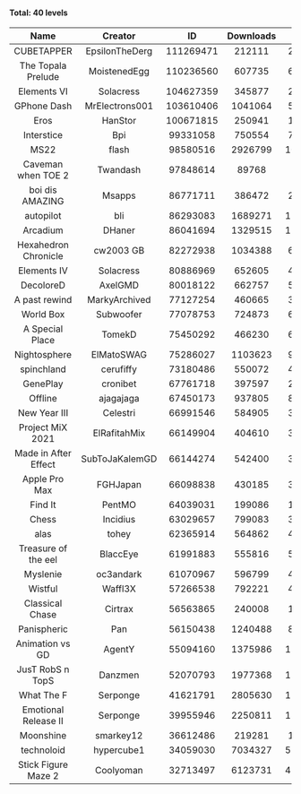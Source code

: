 #### Total: 40 levels

| Name | Creator | ID | Downloads | Likes |
|:---:|:---:|:---:|:---:|:---:|
| CUBETAPPER | EpsilonTheDerg | 111269471 | 212111 | 20780
| The Topala Prelude | MoistenedEgg | 110236560 | 607735 | 65652
| Elements VI | Solacress | 104627359 | 345877 | 21496
| GPhone Dash | MrElectrons001 | 103610406 | 1041064 | 53856
| Eros | HanStor | 100671815 | 250941 | 19995
| Interstice | Bpi | 99331058 | 750554 | 76192
| MS22 | flash | 98580516 | 2926799 | 103913
| Caveman when TOE 2 | Twandash | 97848614 | 89768 | 7796
| boi dis AMAZING | Msapps | 86771711 | 386472 | 26507
| autopilot | bli | 86293083 | 1689271 | 132580
| Arcadium | DHaner | 86041694 | 1329515 | 113956
| Hexahedron Chronicle | cw2003 GB | 82272938 | 1034388 | 69717
| Elements IV | Solacress | 80886969 | 652605 | 44872
| DecoloreD | AxelGMD | 80018122 | 662757 | 55147
| A past rewind | MarkyArchived | 77127254 | 460665 | 30986
| World Box | Subwoofer | 77078753 | 724873 | 64227
| A Special Place | TomekD | 75450292 | 466230 | 65120
| Nightosphere | ElMatoSWAG | 75286027 | 1103623 | 97062
| spinchland | cerufiffy | 73180486 | 550072 | 41445
| GenePlay | cronibet | 67761718 | 397597 | 25487
| Offline | ajagajaga | 67450173 | 937805 | 84577
| New Year III | Celestri | 66991546 | 584905 | 38065
| Project MiX 2021 | ElRafitahMix | 66149904 | 404610 | 32946
| Made in After Effect | SubToJaKalemGD | 66144274 | 542400 | 32777
| Apple Pro Max | FGHJapan | 66098838 | 430185 | 36038
| Find It | PentMO | 64039031 | 199086 | 14236
| Chess | Incidius | 63029657 | 799083 | 34779
| alas | tohey | 62365914 | 564862 | 46963
| Treasure of the eel | BlaccEye | 61991883 | 555816 | 51895
| Myslenie | oc3andark | 61070967 | 596799 | 44717
| Wistful | Waffl3X | 57266538 | 792221 | 45087
| Classical Chase | Cirtrax | 56563865 | 240008 | 16537
| Panispheric | Pan | 56150438 | 1240488 | 80007
| Animation vs GD | AgentY | 55094160 | 1375986 | 113609
| JusT RobS n TopS | Danzmen | 52070793 | 1977368 | 139812
| What The F | Serponge | 41621791 | 2805630 | 172660
| Emotional Release II | Serponge | 39955946 | 2250811 | 188384
| Moonshine | smarkey12 | 36612486 | 219281 | 11202
| technoloid | hypercube1 | 34059030 | 7034327 | 522654
| Stick Figure Maze 2 | Coolyoman | 32713497 | 6123731 | 416244
